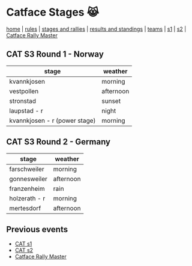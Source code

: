 # Catface Stages 😹

[home](index.md) | [rules](rules.md) | [stages and rallies](stages.md) | [results and standings](results.md) | [teams](teams.md) | [s1](s1/s1_index.md) | [s2](s2/s2_index.md) | 
[Catface Rally Master](s2/s2_index.md)

## CAT S3 Round 1 - Norway

| stage | weather |
|--------------|-----------|
| kvannkjosen                   | morning   |
| vestpollen                    | afternoon |
| stronstad                     | sunset    |
| laupstad - r                  | night     |
| kvannkjosen - r (power stage) | morning   |


## CAT S3 Round 2 - Germany

| stage | weather |
|-------|---------|
| farschweiler | morning |
| gonnesweiler | afternoon |
| franzenheim | rain |
| holzerath - r | morning |
| mertesdorf | afternoon |

## Previous events
- [CAT s1](s1/s1_index.md)
- [CAT s2](s2/s2_index.md)
- [Catface Rally Master](rally_master.md)
